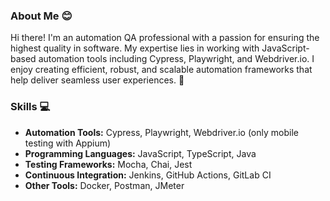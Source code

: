 ### About Me 😊

Hi there! I'm an automation QA professional with a passion for ensuring the highest quality in software. My expertise lies in working with JavaScript-based automation tools including Cypress, Playwright, and Webdriver.io. I enjoy creating efficient, robust, and scalable automation frameworks that help deliver seamless user experiences. 🚀

### Skills 💻
- **Automation Tools:** Cypress, Playwright, Webdriver.io (only mobile testing with Appium)
- **Programming Languages:** JavaScript, TypeScript, Java
- **Testing Frameworks:** Mocha, Chai, Jest
- **Continuous Integration:** Jenkins, GitHub Actions, GitLab CI
- **Other Tools:** Docker, Postman, JMeter

<!--
**landriiuk/landriiuk** is a ✨ _special_ ✨ repository because its `README.md` (this file) appears on your GitHub profile.

Here are some ideas to get you started:

- 🔭 I’m currently working on ...
- 🌱 I’m currently learning ...
- 👯 I’m looking to collaborate on ...
- 🤔 I’m looking for help with ...
- 💬 Ask me about ...
- 📫 How to reach me: ...
- 😄 Pronouns: ...
- ⚡ Fun fact: ...
-->
